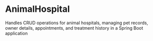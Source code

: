 # AnimalHospital
 Handles CRUD operations for animal hospitals, managing pet records, owner details, appointments, and treatment history in a Spring Boot application
